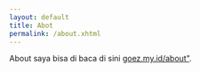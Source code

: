 ```yaml
---
layout: default
title: Abot
permalink: /about.xhtml
---
```

About saya bisa di baca di sini <a href="goez.my.id/about">goez.my.id/about"</a>.

